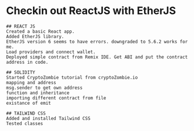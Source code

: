 # Checkin out ReactJS with EtherJS
    ## REACT JS
    Created a basic React app.
    Added EtherJS library.
    EtherJS version 6 seems to have errors. downgraded to 5.6.2 works for me.
    Load providers and connect wallet.
    Deployed simple contract from Remix IDE. Get ABI and put the contract address in code.

    ## SOLIDITY
    Started CryptoZombie tutorial from cryptoZombie.io
    mapping and address
    msg.sender to get own address
    function and inheritance
    importing different contract from file
    existance of emit

    ## TAILWIND CSS
    Added and installed Tailwind CSS
    Tested classes